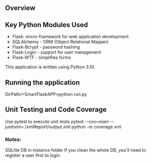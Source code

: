 ## Overview


## Key Python Modules Used
- Flask: micro-framework for web application development
- SQLAlchemy - ORM (Object Relational Mapper)
- Flask-Bcrypt - password hashing
- Flask-Login - support for user management
- Flask-WTF - simplifies forms

This application is written using Python 3.10.

## Running the application
DirPath/>SmartFlaskAPP>python run.py

## Unit Testing and Code Coverage
Use pytest to execute unit-tests
pytest --cov=main --junitxml=./xmlReport/output.xml
python -m coverage xml

### Notes:
SQLlite DB in instance folder
If you clean the whole DB, you'll need to register a user first to login.
